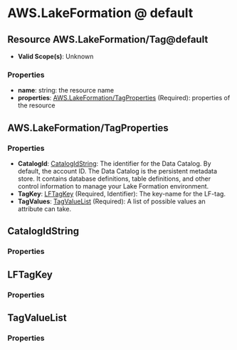 # AWS.LakeFormation @ default

## Resource AWS.LakeFormation/Tag@default
* **Valid Scope(s)**: Unknown
### Properties
* **name**: string: the resource name
* **properties**: [AWS.LakeFormation/TagProperties](#awslakeformationtagproperties) (Required): properties of the resource

## AWS.LakeFormation/TagProperties
### Properties
* **CatalogId**: [CatalogIdString](#catalogidstring): The identifier for the Data Catalog. By default, the account ID. The Data Catalog is the persistent metadata store. It contains database definitions, table definitions, and other control information to manage your Lake Formation environment.
* **TagKey**: [LFTagKey](#lftagkey) (Required, Identifier): The key-name for the LF-tag.
* **TagValues**: [TagValueList](#tagvaluelist) (Required): A list of possible values an attribute can take.

## CatalogIdString
### Properties

## LFTagKey
### Properties

## TagValueList
### Properties

